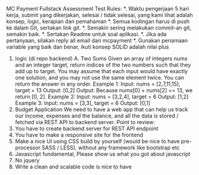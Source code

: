 MC Payment Fullstack Assessment Test
Rules:
*. Waktu pengerjaan 5 hari kerja, submit yang dikerjakan, selesai / tidak selesai, yang kami
lihat adalah konsep, logic, kerapian dan pemahaman
*. Semua kodingan harus di push ke dalam Git, sertakan link git.
*. Semakin sering melakukan commit-an git, semakin baik.
*. Sertakan Readme untuk soal aplikasi.
*. Jika ada pertanyaan, silakan reply all email dari mcpayment
*. Gunakan penamaan variable yang baik dan benar, ikuti konsep SOLID adalah nilai plus
1. logic (di repo backend)
A. Two Sums
Given an array of integers nums and an integer target, return indices of the two numbers
such that they add up to target.
You may assume that each input would have exactly one solution, and you may not use
the same element twice. You can return the answer in any order.
Example 1:
Input: nums = [2,7,11,15], target = 13
Output: [0,2]
Output: Because nums[0] + nums[2] == 13, we return [0, 2].
Example 2:
Input: nums = [3,2,4], target = 6
Output: [1,2]
Example 3:
Input: nums = [3,3], target = 6
Output: [0,1]
2. Budget Application
We need to have a web app that can help us track our income, expenses and the balance,
and all the data is stored / fetched via REST API to backend server.
Point to review:
1. You have to create backend server for REST API endpoint
2. You have to make a responsive site for the frontend
3. Make a nice UI using CSS build by yourself (would be nice to have pre-processor
SASS / LESS), without any framework like bootstrap etc
4. Javascript fundamental, Please show us what you got about javascript
5. No jquery
6. Write a clean and scalable code is nice to have